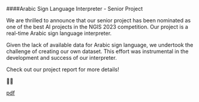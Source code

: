 ####Arabic Sign Language Interpreter - Senior Project

We are thrilled to announce that our senior project has been nominated as one of the best AI projects in the NGIS 2023 competition. Our project is a real-time Arabic sign language interpreter.

Given the lack of available data for Arabic sign language, we undertook the challenge of creating our own dataset. This effort was instrumental in the development and success of our interpreter.

Check out our project report for more details!

💪🚀

<a href="https://github.com/AhmedAlmari/Connect-Senior-Project/blob/main/Connect.pdf"> pdf <a/>
